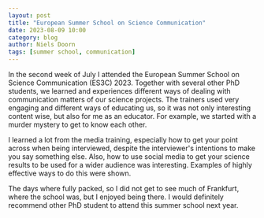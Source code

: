 ```yaml
---
layout: post
title: "European Summer School on Science Communication"
date: 2023-08-09 10:00
category: blog
author: Niels Doorn
tags: [summer school, communication]
---
```


In the second week of July I attended the European Summer School on Science Communication (ES3C) 2023. Together with several other PhD students, we learned and experiences different ways of dealing with communication matters of our science projects. The trainers used very engaging and different ways of educating us, so it was not only interesting content wise, but also for me as an educator. For example, we started with a murder mystery to get to know each other. 

I learned a lot from the media training, especially how to get your point across when being interviewed, despite the interviewer's intentions to make you say something else. Also, how to use social media to get your science results to be used for a wider audience was interesting. Examples of highly effective ways to do this were shown.

The days where fully packed, so I did not get to see much of Frankfurt, where the school was, but I enjoyed being there. I would definitely recommend other PhD student to attend this summer school next year.